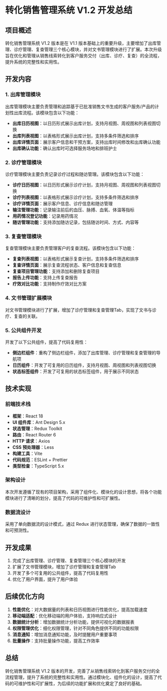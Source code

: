 # 转化销售管理系统 V1.2 开发总结

## 项目概述

转化销售管理系统 V1.2 版本是在 V1.1 版本基础上的重要升级，主要增加了出库管理、诊疗管理、复查管理三个核心模块，并对文书管理模块进行了扩展。本次升级旨在优化和管理从销售线索转化到客户服务交付（出库、诊疗、复查）的全流程，提升系统的完整性和实用性。

## 开发内容

### 1. 出库管理模块

出库管理模块主要负责管理和追踪基于已批准销售文书生成的客户服务/产品的计划性出库流程。该模块包含以下功能：

- **出库日历视图**：以日历形式展示出库计划，支持月视图、周视图和列表视图切换
- **出库列表视图**：以表格形式展示出库计划，支持多条件筛选和排序
- **出库详情页面**：展示客户信息和干预方案，支持出库时间修改和出库确认功能
- **出库确认功能**：确认出库时可选择服务场地和排班护士

### 2. 诊疗管理模块

诊疗管理模块主要负责记录诊疗过程和随访管理。该模块包含以下功能：

- **诊疗日历视图**：以日历形式展示诊疗计划，支持月视图、周视图和列表视图切换
- **诊疗列表视图**：以表格形式展示诊疗计划，支持多条件筛选和排序
- **诊疗详情页面**：展示客户信息、诊疗信息和随访管理
- **输注管理功能**：记录输注前后的血压、脉搏、血氧、体温等指标
- **用药情况登记功能**：记录用药情况
- **随访管理功能**：支持添加随访记录，包括随访时间、方式、内容等

### 3. 复查管理模块

复查管理模块主要负责管理客户的复查流程。该模块包含以下功能：

- **复查列表视图**：以表格形式展示复查计划，支持多条件筛选和排序
- **复查详情页面**：展示复查流程状态、客户信息和复查信息
- **复查项目管理功能**：支持添加和删除复查项目
- **报告上传功能**：支持上传复查报告
- **疗效对比功能**：支持制作疗效对比方案

### 4. 文书管理扩展模块

对文书管理模块进行了扩展，增加了诊疗管理和复查管理Tab，实现了文书与诊疗、复查的关联。

### 5. 公共组件开发

开发了以下公共组件，提高了代码复用性：

- **侧边栏组件**：重构了侧边栏组件，添加了出库管理、诊疗管理和复查管理的导航项
- **日历组件**：开发了可复用的日历组件，支持月视图、周视图和列表视图切换
- **状态标签组件**：开发了可复用的状态标签组件，用于展示不同状态

## 技术实现

### 前端技术栈

- **框架**：React 18
- **UI 组件库**：Ant Design 5.x
- **状态管理**：Redux Toolkit
- **路由**：React Router 6
- **HTTP 请求**：Axios
- **CSS 预处理器**：Less
- **构建工具**：Vite
- **代码规范**：ESLint + Prettier
- **类型检查**：TypeScript 5.x

### 架构设计

本次开发遵循了现有的项目架构，采用了组件化、模块化的设计思想，将各个功能模块进行了清晰的划分，提高了代码的可维护性和可扩展性。

### 数据流设计

采用了单向数据流的设计模式，通过 Redux 进行状态管理，确保了数据的一致性和可预测性。

## 开发成果

1. 完成了出库管理、诊疗管理、复查管理三个核心模块的开发
2. 扩展了文书管理模块，增加了诊疗管理和复查管理Tab
3. 开发了多个可复用的公共组件，提高了代码复用性
4. 优化了用户界面，提升了用户体验

## 后续优化方向

1. **性能优化**：对大数据量的列表和日历视图进行性能优化，提高加载速度
2. **移动端适配**：优化移动端的用户体验，支持响应式设计
3. **数据统计分析**：增加数据统计分析功能，提供可视化的数据报表
4. **权限管理优化**：细化权限管理，针对不同角色提供不同的功能权限
5. **消息通知**：增加消息通知功能，及时提醒用户重要事项
6. **批量操作**：支持批量操作功能，提高工作效率

## 总结

转化销售管理系统 V1.2 版本的开发，完善了从销售线索转化到客户服务交付的全流程管理，提升了系统的完整性和实用性。通过模块化、组件化的设计，提高了代码的可维护性和可扩展性，为后续的功能扩展和优化奠定了良好的基础。
